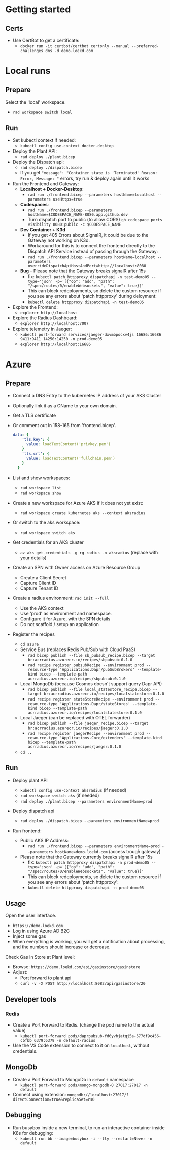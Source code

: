 # Getting started

## Certs
- Use CertBot to get a certificate:
  - `docker run -it certbot/certbot certonly --manual --preferred-challenges dns -d demo.loekd.com`

# Local runs

## Prepare 

Select the 'local' workspace.
  - `rad workspace switch local`

## Run

- Set kubectl context if needed:
    - `kubectl config use-context docker-desktop`    
- Deploy the Plant API:
    - `rad deploy ./plant.bicep`
- Deploy the Dispatch api:
    - `rad deploy ./dispatch.bicep`
    - If you get `"message": "Container state is 'Terminated' Reason: Error, Message: "` errors, try run & deploy again until it works
- Run the Frontend and Gateway:
    - **Localhost + Docker-Desktop**:        
        - `rad run ./frontend.bicep --parameters hostName=localhost --parameters useHttps=true` 
    - **Codespaces**:
        - `rad run ./frontend.bicep --parameters hostName=$CODESPACE_NAME-8080.app.github.dev`
        - Turn dispatch port to public (to allow CORS)
            `gh codespace ports visibility 8080:public -c $CODESPACE_NAME`
    - **Dev Container + K3d** 
        - If you get 405 Errors about SignalR, it could be due to the Gateway not working on K3d.
        - Workaround for this is to connect the frontend directly to the Dispatch API Service instead of passing through the Gateway:
        - `rad run ./frontend.bicep --parameters hostName=localhost --parameters overrideDispatchApiHostAndPort=http://localhost:8080`
    - **Bug** - Please note that the Gateway breaks signalR after 15s
        - fix: `kubectl patch httpproxy dispatchapi -n test-demo05 --type='json' -p='[{"op": "add", "path": "/spec/routes/0/enableWebsockets", "value": true}]'`
        - This can block redeployments, so delete the custom resource if you see any errors about 'patch httpproxy' during deloyment:
        - `kubectl delete httpproxy dispatchapi -n test-demo05`
- Explore the Frontend:
    - `explorer http://localhost`
- Explore the Radius Dashboard:
    - `explorer http://localhost:7007`
- Explore telemetry in Jaeger:
    - `kubectl port-forward services/jaeger-dxvmbpocxv4js 16686:16686 9411:9411 14250:14250 -n prod-demo05`
    - `explorer http://localhost:16686`

# Azure

## Prepare
- Connect a DNS Entry to the kubernetes IP address of your AKS Cluster
- Optionally link it as a CName to your own domain.
- Get a TLS certificate
- Or comment out ln 158-165 from 'frontend.bicep'.
  ```yaml
  data: {
      'tls.key': {
        value: loadTextContent('privkey.pem')
      }
      'tls.crt': {
        value: loadTextContent('fullchain.pem')
      }
    }
  ```

- List and show workspaces:
    - `rad workspace list`
    - `rad workspace show`

- Create a new workspace for Azure AKS if it does not yet exist:
    - `rad workspace create kubernetes aks --context aksradius`

- Or switch to the aks workspace:
  - `rad workspace switch aks`

- Get credentials for an AKS cluster
    - `az aks get-credentials -g rg-radius -n aksradius` (replace with your details)

- Create an SPN with Owner access on Azure Resource Group
    - Create a Client Secret
    - Capture Client ID
    - Capture Tenant ID

- Create a radius environment: `rad init --full`
    - Use the AKS context
    - Use 'prod' as environment and namespace.
    - Configure it for Azure, with the SPN details
    - Do not scaffold / setup an application
    
- Register the recipes
    - `cd azure`
    - Service Bus (replaces Redis Pub/Sub with Cloud PaaS) 
        - `rad bicep publish --file sb_pubsub_recipe.bicep --target br:acrradius.azurecr.io/recipes/sbpubsub:0.1.0`
        - `rad recipe register pubsubRecipe --environment prod --resource-type 'Applications.Dapr/pubSubBrokers' --template-kind bicep --template-path acrradius.azurecr.io/recipes/sbpubsub:0.1.0`
    - Local MongoDb (because Cosmos doesn't support query Dapr API)
        - `rad bicep publish --file local_statestore_recipe.bicep --target br:acrradius.azurecr.io/recipes/localstatestore:0.1.0`
        - `rad recipe register stateStoreRecipe --environment prod --resource-type 'Applications.Dapr/stateStores' --template-kind bicep --template-path acrradius.azurecr.io/recipes/localstatestore:0.1.0`
    - Local Jaeger (can be replaced with OTEL forwarder)
        - `rad bicep publish --file jaeger_recipe.bicep --target br:acrradius.azurecr.io/recipes/jaeger:0.1.0`
        - `rad recipe register jaegerRecipe --environment prod --resource-type 'Applications.Core/extenders' --template-kind bicep --template-path acrradius.azurecr.io/recipes/jaeger:0.1.0`
    - `cd ..`

## Run

- Deploy plant API
    - `kubectl config use-context aksradius` (if needed)
    - `rad workspace switch aks` (if needed)
    - `rad deploy ./plant.bicep --parameters environmentName=prod`
- Deploy dispatch api
    - `rad deploy ./dispatch.bicep --parameters environmentName=prod`

- Run frontend:        
    - Public AKS IP Address:        
        - `rad run ./frontend.bicep --parameters environmentName=prod --parameters hostName=demo.loekd.com` (access trough gateway)     
    - Please note that the Gateway currently breaks signalR after 15s
        - fix: `kubectl patch httpproxy dispatchapi -n prod-demo05 --type='json' -p='[{"op": "add", "path": "/spec/routes/0/enableWebsockets", "value": true}]'`
        - This can block redeployments, so delete the custom resource if you see any errors about 'patch httpproxy':
        - `kubectl delete httpproxy dispatchapi -n prod-demo05`

## Usage

Open the user interface.
- `https://demo.loekd.com`
- Log in using Azure AD B2C
- Inject some gas 
- When everything is working, you will get a notification about processing, and the numbers should increase or decrease.

Check Gas In Store at Plant level:
- Browse:
    `https://demo.loekd.com/api/gasinstore/gasinstore`
- Adjust:
    - Port forward to plant api
    - `curl -v -X POST http://localhost:8082/api/gasinstore/20`


## Developer tools

### Redis
- Create a Port Forward to Redis. (change the pod name to the actual value)
    - `kubectl port-forward pods/daprpubsub-fd6yvbjatqj5a-577df9c456-cbfbb 6379:6379 -n default-radius`
- Use the VS Code extension to connect to it on `localhost`, without credentials.


## MongoDb
- Create a Port Forward to MongoDb in `default` namespace
    - `kubectl port-forward pods/mongo-mongodb-0 27017:27017 -n default`
- Connect using extension: `mongodb://localhost:27017/?directConnection=true&replicaSet=rs0`

## Debugging
- Run busybox inside a new terminal, to run an interactive container inside K8s for debugging:
    - `kubectl run bb --image=busybox -i --tty --restart=Never -n default` 